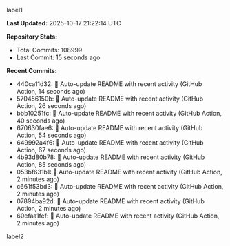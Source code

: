 
label1 
<!-- ACTIVITY_START -->
**Last Updated:** 2025-10-17 21:22:14 UTC

**Repository Stats:**
- Total Commits: 108999
- Last Commit: 15 seconds ago

**Recent Commits:**
- 440ca11d32: 🤖 Auto-update README with recent activity (GitHub Action, 14 seconds ago)
- 570456150b: 🤖 Auto-update README with recent activity (GitHub Action, 26 seconds ago)
- bbb10251fc: 🤖 Auto-update README with recent activity (GitHub Action, 40 seconds ago)
- 670630fae6: 🤖 Auto-update README with recent activity (GitHub Action, 54 seconds ago)
- 649992a4f6: 🤖 Auto-update README with recent activity (GitHub Action, 67 seconds ago)
- 4b93d80b78: 🤖 Auto-update README with recent activity (GitHub Action, 85 seconds ago)
- 053bf631b1: 🤖 Auto-update README with recent activity (GitHub Action, 2 minutes ago)
- c661f53bd3: 🤖 Auto-update README with recent activity (GitHub Action, 2 minutes ago)
- 07894ba92d: 🤖 Auto-update README with recent activity (GitHub Action, 2 minutes ago)
- 60efaa1fef: 🤖 Auto-update README with recent activity (GitHub Action, 2 minutes ago)
<!-- ACTIVITY_END -->

label2
